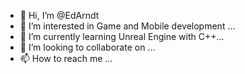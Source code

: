 - 👋 Hi, I’m @EdArndt
- 👀 I’m interested in Game and Mobile development ...
- 🌱 I’m currently learning Unreal Engine with C++...
- 💞️ I’m looking to collaborate on ...
- 📫 How to reach me ...

<!---
EdArndt/EdArndt is a ✨ special ✨ repository because its `README.md` (this file) appears on your GitHub profile.
You can click the Preview link to take a look at your changes.
--->
